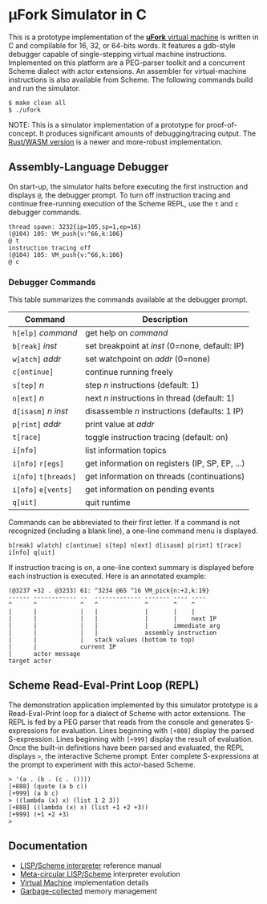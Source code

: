# μFork Simulator in C

This is a prototype implementation of the
[**uFork** virtual machine](https://github.com/organix/uFork)
is written in C and compilable for 16, 32, or 64-bits words.
It features a gdb-style debugger capable of single-stepping virtual machine instructions.
Implemented on this platform are a PEG-parser toolkit
and a concurrent Scheme dialect with actor extensions.
An assembler for virtual-machine instructions is also available from Scheme.
The following commands build and run the simulator.

```
$ make clean all
$ ./ufork
```

NOTE: This is a simulator implementation of a prototype for proof-of-concept.
It produces significant amounts of debugging/tracing output.
The [Rust/WASM version](https://github.com/organix/uFork/tree/main/ufork-wasm)
is a newer and more-robust implementation.

## Assembly-Language Debugger

On start-up, the simulator halts before executing the first instruction
and displays `@`, the debugger prompt.
To turn off instruction tracing
and continue free-running execution
of the Scheme REPL,
use the `t` and `c` debugger commands.

```
thread spawn: 3232{ip=105,sp=1,ep=16}
(@104) 105: VM_push{v:^66,k:106}
@ t
instruction tracing off
(@104) 105: VM_push{v:^66,k:106}
@ c
```

### Debugger Commands

This table summarizes the commands available at the debugger prompt.

 Command                | Description
------------------------|-----------------------------------------------
`h[elp]` _command_      | get help on _command_
`b[reak]` _inst_        | set breakpoint at _inst_ (0=none, default: IP)
`w[atch]` _addr_        | set watchpoint on _addr_ (0=none)
`c[ontinue]`            | continue running freely
`s[tep]` _n_            | step _n_ instructions (default: 1)
`n[ext]` _n_            | next _n_ instructions in thread (default: 1)
`d[isasm]` _n_ _inst_   | disassemble _n_ instructions (defaults: 1 IP)
`p[rint]` _addr_        | print value at _addr_
`t[race]`               | toggle instruction tracing (default: on)
`i[nfo]`                | list information topics
`i[nfo]` `r[egs]`       | get information on registers (IP, SP, EP, ...)
`i[nfo]` `t[hreads]`    | get information on threads (continuations)
`i[nfo]` `e[vents]`     | get information on pending events
`q[uit]`                | quit runtime

Commands can be abbreviated to their first letter.
If a command is not recognized (including a blank line),
a one-line command menu is displayed.

```
b[reak] w[atch] c[ontinue] s[tep] n[ext] d[isasm] p[rint] t[race] i[nfo] q[uit]
```

If instruction tracing is on,
a one-line context summary is displayed
before each instruction is executed.
Here is an annotated example:

```
(@3237 +32 . @3233) 61: ^3234 @65 ^16 VM_pick{n:+2,k:19}
------ ------------ --  ------------- ------- ---- ----
^      ^            ^   ^             ^       ^    ^
|      |            |   |             |       |    |
|      |            |   |             |       |    next IP
|      |            |   |             |       immediate arg
|      |            |   |             assembly instruction
|      |            |   stack values (bottom to top)
|      |            current IP
|      actor message
target actor
```

## Scheme Read-Eval-Print Loop (REPL)

The demonstration application implemented by this simulator prototype
is a Read-Eval-Print loop for a dialect of Scheme with actor extensions.
The REPL is fed by a PEG parser that reads from the console
and generates S-expressions for evaluation.
Lines beginning with `[+888]` display the parsed S-expression.
Lines beginning with `[+999]` display the result of evaluation.
Once the built-in definitions have been parsed and evaluated,
the REPL displays `>`, the interactive Scheme prompt.
Enter complete S-expressions at the prompt to experiment with this actor-based Scheme.

```
> '(a . (b . (c . ())))
[+888] (quote (a b c))
[+999] (a b c)
> ((lambda (x) x) (list 1 2 3))
[+888] ((lambda (x) x) (list +1 +2 +3))
[+999] (+1 +2 +3)
> 
```

## Documentation

  * [LISP/Scheme interpreter](scheme.md) reference manual
  * [Meta-circular LISP/Scheme](lisp.md) interpreter evolution
  * [Virtual Machine](vm.md) implementation details
  * [Garbage-collected](gc.md) memory management
